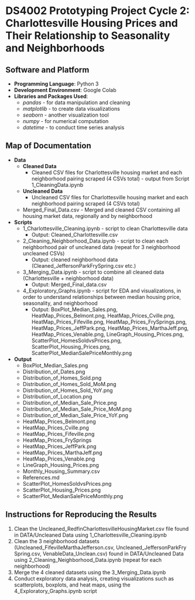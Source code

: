 # DS4002 Prototyping Project Cycle 2: Charlottesville Housing Prices and Their Relationship to Seasonality and Neighborhoods

## Software and Platform
- **Programming Language**: Python 3
- **Development Environment**: Google Colab
- **Libraries and Packages Used**:
  - *pandas* - for data manipulation and cleaning
  - *matplotlib* - to create data visualizations
  - *seaborn* - another visualization tool
  - *numpy* - for numerical computation
  - *datetime* - to conduct time series analysis 

## Map of Documentation
- **Data**
  - **Cleaned Data**
    - Cleaned CSV files for Charlottesville housing market and each neighborhood pairing scraped (4 CSVs total) - output from Script 1_CleaningData.ipynb
  - **Uncleaned Data**
    - Uncleaned CSV files for Charlottesville housing market and each neighborhood pairing scraped (4 CSVs total)
  - Merged_Final_Data.csv - Merged and cleaned CSV containing all housing market data, regionally and by neighborhood
- **Scripts**
  - 1_Charlottesville_Cleaning.ipynb - script to clean Charlottesville data
    - Output: Cleaned_Charlottesville.csv
  - 2_Cleaning_Neighborhood_Data.ipynb - script to clean each neighborhood pair of uncleaned data (repeat for 3 neighborhood uncleaned CSVs)
    - Output: cleaned neighborhood data (Cleaned_JeffersonParkFrySpring.csv etc.)
  - 3_Merging_Data.ipynb - script to combine all cleaned data (Charlottesville + neighborhood data)
    - Output: Merged_Final_data.csv
  - 4_Exploratory_Graphs.ipynb - script for EDA and visualizations, in order to understand relationships between median housing price, seasonality, and neighborhood
    - Output: BoxPlot_Median_Sales.png, HeatMap_Prices_Belmont.png, HeatMap_Prices_Cville.png, HeatMap_Prices_Fifeville.png, HeatMap_Prices_FrySprings.png, HeatMap_Prices_JeffPark.png, HeatMap_Prices_MarthaJeff.png, HeatMap_Prices_Venable.png, LineGraph_Housing_Prices.png, ScatterPlot_HomesSoldvsPrices.png, ScatterPlot_Housing_Prices.png, ScatterPlot_MedianSalePriceMonthly.png
- **Output**
  - BoxPlot_Median_Sales.png
  - Distribution_of_Dates.png
  - Distribution_of_Homes_Sold.png
  - Distribution_of_Homes_Sold_MoM.png
  - Distribution_of_Homes_Sold_YoY.png
  - Distribution_of_Location.png
  - Distribution_of_Median_Sale_Price.png
  - Distribution_of_Median_Sale_Price_MoM.png
  - Distribution_of_Median_Sale_Price_YoY.png
  - HeatMap_Prices_Belmont.png
  - HeatMap_Prices_Cville.png
  - HeatMap_Prices_Fifeville.png
  - HeatMap_Prices_FrySprings
  - HeatMap_Prices_JeffPark.png
  - HeatMap_Prices_MarthaJeff.png
  - HeatMap_Prices_Venable.png
  - LineGraph_Housing_Prices.png
  - Monthly_Housing_Summary.csv
  - References.md
  - ScatterPlot_HomesSoldvsPrices.png
  - ScatterPlot_Housing_Prices.png
  - ScatterPlot_MedianSalePriceMonthly.png

## Instructions for Reproducing the Results
1. Clean the Uncleaned_RedfinCharlottesvilleHousingMarket.csv file found in DATA/Uncleaned Data using 1_Charlottesville_Cleaning.ipynb
2. Clean the 3 neighborhood datasets (Uncleaned_FifevilleMarthaJefferson.csv, Uncleaned_JeffersonParkFry Spring.csv, VenableData_Unclean.csv) found in DATA/Uncleaned Data using 2_Cleaning_Neighborhood_Data.ipynb (repeat for each neighborhood)
3. Merge the 4 cleaned datasets using the 3_Merging_Data.ipynb
4. Conduct exploratory data analysis, creating visualizations such as scatterplots, boxplots, and heat maps, using the 4_Exploratory_Graphs.ipynb script
